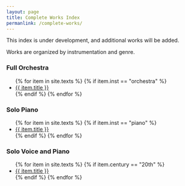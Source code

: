 ```yaml
---
layout: page
title: Complete Works Index
permanlink: /complete-works/
---
```

This index is under development, and additional works will be added.

Works are organized by instrumentation and genre. 

<div class="toc">

<h3>Full Orchestra</h3>
    <ul class="texts">
    {% for item in site.texts %}
      {% if item.inst == "orchestra" %}
          <li class="text-title">
          <a href="{{ site.baseurl }}{{ item.url }}">
        {{ item.title }}
              </a>
    </li>
      {% endif %}
    {% endfor %}
</ul>

 <h3>Solo Piano</h3>
    <ul class="texts">
    {% for item in site.texts %}
      {% if item.inst == "piano" %}
          <li class="text-title">
          <a href="{{ site.baseurl }}{{ item.url }}">
        {{ item.title }}
              </a>
    </li>
      {% endif %}
    {% endfor %}
</ul>

  <h3>Solo Voice and Piano</h3>
    <ul class="texts">
    {% for item in site.texts %}
      {% if item.century == "20th" %}
          <li class="text-title">
          <a href="{{ site.baseurl }}{{ item.url }}">
        {{ item.title }}
              </a>
    </li>
      {% endif %}
    {% endfor %}
</ul>
</div>